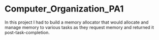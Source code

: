 # Computer_Organization_PA1
In this project I had to build a memory allocator that would allocate and manage memory to various tasks as they request memory and returned it post-task-completion.
